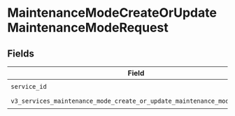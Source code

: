 # MaintenanceModeCreateOrUpdateMaintenanceModeRequest


## Fields

| Field                                                                                                                                              | Type                                                                                                                                               | Required                                                                                                                                           | Description                                                                                                                                        |
| -------------------------------------------------------------------------------------------------------------------------------------------------- | -------------------------------------------------------------------------------------------------------------------------------------------------- | -------------------------------------------------------------------------------------------------------------------------------------------------- | -------------------------------------------------------------------------------------------------------------------------------------------------- |
| `service_id`                                                                                                                                       | *str*                                                                                                                                              | :heavy_check_mark:                                                                                                                                 | N/A                                                                                                                                                |
| `v3_services_maintenance_mode_create_or_update_maintenance_mode_request`                                                                           | [models.V3ServicesMaintenanceModeCreateOrUpdateMaintenanceModeRequest](../models/v3servicesmaintenancemodecreateorupdatemaintenancemoderequest.md) | :heavy_check_mark:                                                                                                                                 | N/A                                                                                                                                                |